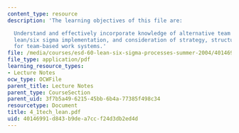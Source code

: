```yaml
---
content_type: resource
description: 'The learning objectives of this file are:

  Understand and effectively incorporate knowledge of alternative team types into
  lean/six sigma implementation, and consideration of strategy, structure and process
  for team-based work systems.'
file: /media/courses/esd-60-lean-six-sigma-processes-summer-2004/40146991d843b9dea7ccf24d3db2ed4d_4_1tech_lean.pdf
file_type: application/pdf
learning_resource_types:
- Lecture Notes
ocw_type: OCWFile
parent_title: Lecture Notes
parent_type: CourseSection
parent_uid: 3f7b5a49-6215-45bb-6b4a-77385f498c34
resourcetype: Document
title: 4_1tech_lean.pdf
uid: 40146991-d843-b9de-a7cc-f24d3db2ed4d
---
```

